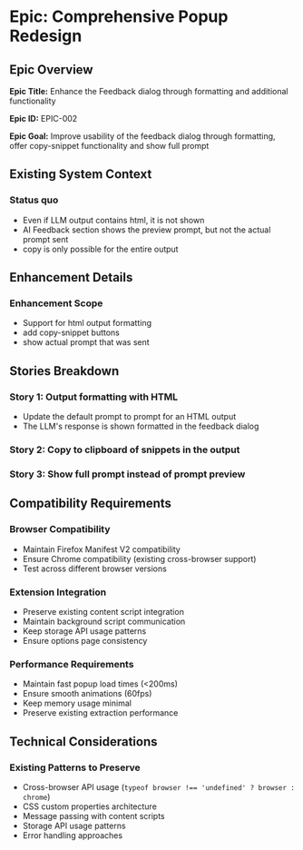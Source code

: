# Epic: Comprehensive Popup Redesign

## Epic Overview

**Epic Title:** Enhance the Feedback dialog through formatting and additional functionality

**Epic ID:** EPIC-002

**Epic Goal:** Improve usability of the feedback dialog through formatting, offer copy-snippet functionality and show full prompt

## Existing System Context

### Status quo
- Even if LLM output contains html, it is not shown
- AI Feedback section shows the preview prompt, but not the actual prompt sent
- copy is only possible for the entire output

## Enhancement Details

### Enhancement Scope
- Support for html output formatting
- add copy-snippet buttons
- show actual prompt that was sent

## Stories Breakdown

### Story 1: Output formatting with HTML
- Update the default prompt to prompt for an HTML output
- The LLM's response is shown formatted in the feedback dialog

### Story 2: Copy to clipboard of snippets in the output

### Story 3: Show full prompt instead of prompt preview

## Compatibility Requirements

### Browser Compatibility
- Maintain Firefox Manifest V2 compatibility
- Ensure Chrome compatibility (existing cross-browser support)
- Test across different browser versions

### Extension Integration
- Preserve existing content script integration
- Maintain background script communication
- Keep storage API usage patterns
- Ensure options page consistency

### Performance Requirements
- Maintain fast popup load times (<200ms)
- Ensure smooth animations (60fps)
- Keep memory usage minimal
- Preserve existing extraction performance

## Technical Considerations

### Existing Patterns to Preserve
- Cross-browser API usage (`typeof browser !== 'undefined' ? browser : chrome`)
- CSS custom properties architecture
- Message passing with content scripts
- Storage API usage patterns
- Error handling approaches
